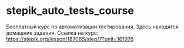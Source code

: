 # stepik_auto_tests_course
Бесплатный курс по автоматизации тестирования. Здесь находятся домашние задания.
Ссылка на курс: https://stepik.org/lesson/187065/step/7?unit=161976

